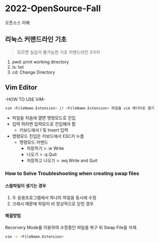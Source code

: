 # 2022-OpenSource-Fall
오픈소스 이해

## 리눅스 커맨드라인 기초
> 모르면 실습이 불가능한 기초 커맨드라인 3가지
1. pwd: print working directory
2. ls:  list
3. cd:  Change Directory

## Vim Editor

-HOW TO USE VIM-
  
```bash
vim <FileName.Extension> // <FileName.Extension> 파일을 vim 에디터로 열기
```

- 파일을 처음에 열면 명령모드로 진입
- 입력 하려면 입력모드로 진입해야 함
  - 키보드에서 I 및 Insert 입력
- 명령모드 진입은 키보드에서 ESC키 누름
  - 명령모드 커맨드
    - 저장하기 > :w Write
    - 나오기 > :q Quit
    - 저장하고 나오기 > :wq Write and Quit

### How to Solve Troubleshooting when creating swap files
#### 스왑파일이 생기는 경우
1. 두 응용프로그램에서 하나의 파일을 동시에 수정
2. 크래시 때문에 파일이 비 정상적으로 닫힌 경우

#### 해결방법
Recorvery Mode를 이용하여 수정중인 파일을 복구 뒤 Swap File을 삭제.
```bash
vim -r <FileName.Extension>
```





